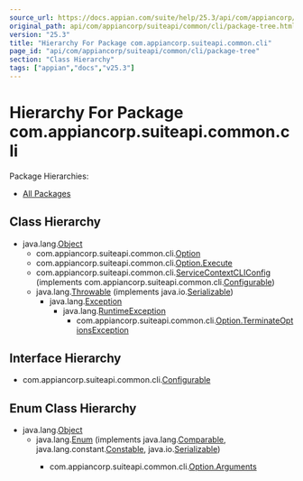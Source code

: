 ```yaml
---
source_url: https://docs.appian.com/suite/help/25.3/api/com/appiancorp/suiteapi/common/cli/package-tree.html
original_path: api/com/appiancorp/suiteapi/common/cli/package-tree.html
version: "25.3"
title: "Hierarchy For Package com.appiancorp.suiteapi.common.cli"
page_id: "api/com/appiancorp/suiteapi/common/cli/package-tree"
section: "Class Hierarchy"
tags: ["appian","docs","v25.3"]
---
```



# Hierarchy For Package com.appiancorp.suiteapi.common.cli

Package Hierarchies:

-   [All Packages](../../../../../overview-tree.html)

## Class Hierarchy

-   java.lang.[Object](https://docs.oracle.com/en/java/javase/17/docs/api/java.base/java/lang/Object.html "class or interface in java.lang")
    -   com.appiancorp.suiteapi.common.cli.[Option](Option.html "class in com.appiancorp.suiteapi.common.cli")
    -   com.appiancorp.suiteapi.common.cli.[Option.Execute](Option.Execute.html "class in com.appiancorp.suiteapi.common.cli")
    -   com.appiancorp.suiteapi.common.cli.[ServiceContextCLIConfig](ServiceContextCLIConfig.html "class in com.appiancorp.suiteapi.common.cli") (implements com.appiancorp.suiteapi.common.cli.[Configurable](Configurable.html "interface in com.appiancorp.suiteapi.common.cli"))
    -   java.lang.[Throwable](https://docs.oracle.com/en/java/javase/17/docs/api/java.base/java/lang/Throwable.html "class or interface in java.lang") (implements java.io.[Serializable](https://docs.oracle.com/en/java/javase/17/docs/api/java.base/java/io/Serializable.html "class or interface in java.io"))
        -   java.lang.[Exception](https://docs.oracle.com/en/java/javase/17/docs/api/java.base/java/lang/Exception.html "class or interface in java.lang")
            -   java.lang.[RuntimeException](https://docs.oracle.com/en/java/javase/17/docs/api/java.base/java/lang/RuntimeException.html "class or interface in java.lang")
                -   com.appiancorp.suiteapi.common.cli.[Option.TerminateOptionsException](Option.TerminateOptionsException.html "class in com.appiancorp.suiteapi.common.cli")

## Interface Hierarchy

-   com.appiancorp.suiteapi.common.cli.[Configurable](Configurable.html "interface in com.appiancorp.suiteapi.common.cli")

## Enum Class Hierarchy

-   java.lang.[Object](https://docs.oracle.com/en/java/javase/17/docs/api/java.base/java/lang/Object.html "class or interface in java.lang")
    -   java.lang.[Enum](https://docs.oracle.com/en/java/javase/17/docs/api/java.base/java/lang/Enum.html "class or interface in java.lang")<E> (implements java.lang.[Comparable](https://docs.oracle.com/en/java/javase/17/docs/api/java.base/java/lang/Comparable.html "class or interface in java.lang")<T>, java.lang.constant.[Constable](https://docs.oracle.com/en/java/javase/17/docs/api/java.base/java/lang/constant/Constable.html "class or interface in java.lang.constant"), java.io.[Serializable](https://docs.oracle.com/en/java/javase/17/docs/api/java.base/java/io/Serializable.html "class or interface in java.io"))
        -   com.appiancorp.suiteapi.common.cli.[Option.Arguments](Option.Arguments.html "enum class in com.appiancorp.suiteapi.common.cli")